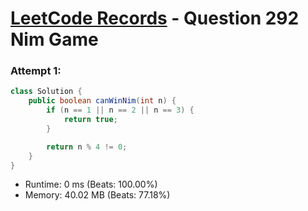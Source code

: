# [LeetCode Records](../../README.md) - Question 292 Nim Game

### Attempt 1: 
```java
class Solution {
    public boolean canWinNim(int n) {
        if (n == 1 || n == 2 || n == 3) {
            return true;
        }

        return n % 4 != 0;
    }
}
```
- Runtime: 0 ms (Beats: 100.00%)
- Memory: 40.02 MB (Beats: 77.18%)

<br>
